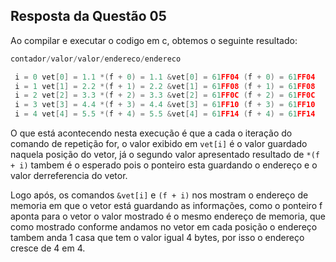 ## Resposta da Questão 05

Ao compilar e executar o codigo em c, obtemos o seguinte resultado: 

~~~c
contador/valor/valor/endereco/endereco

 i = 0 vet[0] = 1.1 *(f + 0) = 1.1 &vet[0] = 61FF04 (f + 0) = 61FF04
 i = 1 vet[1] = 2.2 *(f + 1) = 2.2 &vet[1] = 61FF08 (f + 1) = 61FF08
 i = 2 vet[2] = 3.3 *(f + 2) = 3.3 &vet[2] = 61FF0C (f + 2) = 61FF0C
 i = 3 vet[3] = 4.4 *(f + 3) = 4.4 &vet[3] = 61FF10 (f + 3) = 61FF10
 i = 4 vet[4] = 5.5 *(f + 4) = 5.5 &vet[4] = 61FF14 (f + 4) = 61FF14

 ~~~
 O que está acontecendo nesta execução é que a cada o iteração do comando de repetição for, o valor exibido em `vet[i]` é o valor guardado naquela posição do vetor, já o segundo valor apresentado resultado de `*(f + i)` tambem é o esperado pois o ponteiro esta guardando o endereço e o valor derreferencia do vetor.

 Logo após, os comandos `&vet[i]` e `(f + i)` nos mostram o endereço de memoria em que o vetor está guardando as informações, como o ponteiro f aponta para o vetor o valor mostrado é o mesmo endereço de memoria, que como mostrado conforme andamos no vetor em cada posição o endereço tambem anda 1 casa que tem o valor igual 4 bytes, por isso o endereço cresce de 4 em 4.